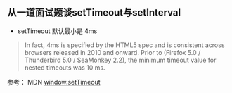 从一道面试题谈setTimeout与setInterval
---------------














- setTimeout 默认最小是 4ms
> In fact, 4ms is specified by the HTML5 spec and is consistent across browsers released in 2010 and onward. Prior to (Firefox 5.0 / Thunderbird 5.0 / SeaMonkey 2.2), the minimum timeout value for nested timeouts was 10 ms.  

参考： MDN [window.setTimeout](https://developer.mozilla.org/zh-CN/docs/Web/API/Window/setTimeout)
